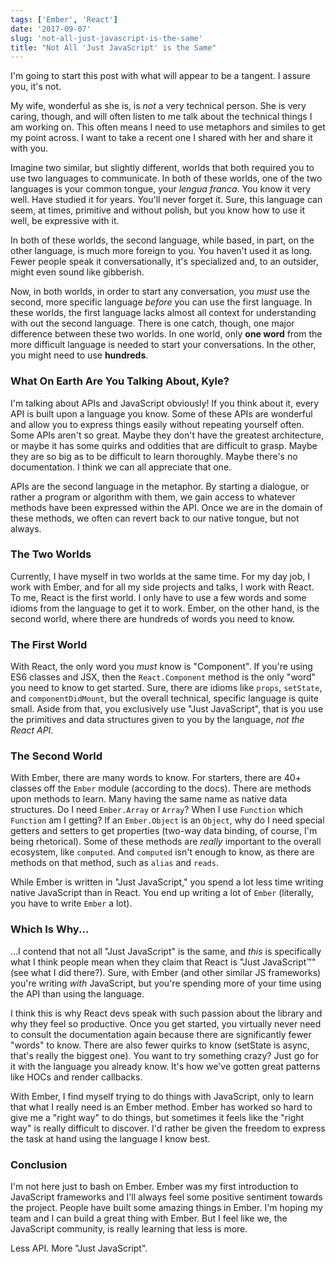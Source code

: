 ```yaml
---
tags: ['Ember', 'React']
date: '2017-09-07'
slug: 'not-all-just-javascript-is-the-same'
title: "Not All 'Just JavaScript' is the Same"
---
```


I'm going to start this post with what will appear to be a tangent. I assure you, it's not.

My wife, wonderful as she is, is _not_ a very technical person. She is very caring, though, and will often listen to me talk about the technical things I am working on. This often means I need to use metaphors and similes to get my point across. I want to take a recent one I shared with her and share it with you.

Imagine two similar, but slightly different, worlds that both required you to use two languages to communicate. In both of these worlds, one of the two languages is your common tongue, your _lengua franca_. You know it very well. Have studied it for years. You'll never forget it. Sure, this language can seem, at times, primitive and without polish, but you know how to use it well, be expressive with it.

In both of these worlds, the second language, while based, in part, on the other language, is much more foreign to you. You haven't used it as long. Fewer people speak it conversationally, it's specialized and, to an outsider, might even sound like gibberish.

Now, in both worlds, in order to start any conversation, you _must_ use the second, more specific language _before_ you can use the first language. In these worlds, the first language lacks almost all context for understanding with out the second language. There is one catch, though, one major difference between these two worlds. In one world, only **one word** from the more difficult language is needed to start your conversations. In the other, you might need to use **hundreds**.

### What On Earth Are You Talking About, Kyle?

I'm talking about APIs and JavaScript obviously! If you think about it, every API is built upon a language you know. Some of these APIs are wonderful and allow you to express things easily without repeating yourself often. Some APIs aren't so great. Maybe they don't have the greatest architecture, or maybe it has some quirks and oddities that are difficult to grasp. Maybe they are so big as to be difficult to learn thoroughly. Maybe there's no documentation. I think we can all appreciate that one.

APIs are the second language in the metaphor. By starting a dialogue, or rather a program or algorithm with them, we gain access to whatever methods have been expressed within the API. Once we are in the domain of these methods, we often can revert back to our native tongue, but not always.

### The Two Worlds

Currently, I have myself in two worlds at the same time. For my day job, I work with Ember, and for all my side projects and talks, I work with React. To me, React is the first world. I only have to use a few words and some idioms from the language to get it to work. Ember, on the other hand, is the second world, where there are hundreds of words you need to know.

### The First World

With React, the only word you _must_ know is "Component". If you're using ES6 classes and JSX, then the `React.Component` method is the only "word" you need to know to get started. Sure, there are idioms like `props`, `setState`, and `componentDidMount`, but the overall technical, specific language is quite small. Aside from that, you exclusively use "Just JavaScript", that is you use the primitives and data structures given to you by the language, _not the React API_.

### The Second World

With Ember, there are many words to know. For starters, there are 40+ classes off the `Ember` module (according to the docs). There are methods upon methods to learn. Many having the same name as native data structures. Do I need `Ember.Array` or `Array`? When I use `Function` which `Function` am I getting? If an `Ember.Object` is an `Object`, why do I need special getters and setters to get properties (two-way data binding, of course, I'm being rhetorical). Some of these methods are _really_ important to the overall ecosystem, like `computed`. And `computed` isn't enough to know, as there are methods on that method, such as `alias` and `reads`.

While Ember is written in "Just JavaScript," you spend a lot less time writing native JavaScript than in React. You end up writing a lot of `Ember` (literally, you have to write `Ember` a lot).

### Which Is Why...

...I contend that not all "Just JavaScript" is the same, and _this_ is specifically what I think people mean when they claim that React is "Just JavaScript™" (see what I did there?). Sure, with Ember (and other similar JS frameworks) you're writing _with_ JavaScript, but you're spending more of your time using the API than using the language.

I think this is why React devs speak with such passion about the library and why they feel so productive. Once you get started, you virtually never need to consult the documentation again because there are significantly fewer "words" to know. There are also fewer quirks to know (setState is async, that's really the biggest one). You want to try something crazy? Just go for it with the language you already know. It's how we've gotten great patterns like HOCs and render callbacks.

With Ember, I find myself trying to do things with JavaScript, only to learn that what I really need is an Ember method. Ember has worked so hard to give me a "right way" to do things, but sometimes it feels like the "right way" is really difficult to discover. I'd rather be given the freedom to express the task at hand using the language I know best.

### Conclusion

I'm not here just to bash on Ember. Ember was my first introduction to JavaScript frameworks and I'll always feel some positive sentiment towards the project. People have built some amazing things in Ember. I'm hoping my team and I can build a great thing with Ember. But I feel like we, the JavaScript community, is really learning that less is more.

Less API. More "Just JavaScript".
